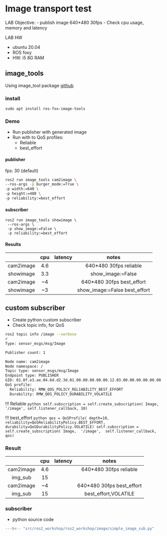 # Image transport test
LAB Objective:
    - publish image 640*480 30fps
    - Check cpu usage, memory and latency

LAB HW
- ubuntu 20.04
- ROS foxy
- HW: i5 8G RAM


## image_tools
Using image_tool package [github](https://github.com/ros2/demos)

### install
```
sudo apt install ros-fox-image-tools
```

### Demo
- Run publisher with generated image
- Run with to QoS profiles:
  + Reliable
  - best_effort


#### publisher

fps: 30 (default)

```bash
ros2 run image_tools cam2image \
--ros-args -p burger_mode:=True \
-p width:=640 \
-p height:=480 \
-p reliability:=best_effort
```

#### subscriber

```
ros2 run image_tools showimage \
 --ros-args \
 -p show_image:=False \
 -p reliability:=best_effort
```
#### Results
|           | cpu | latency |             notes             |
| :-------: | :-: | :-----: | :---------------------------: |
| cam2image | 4.6 |         |    640\*480 30fps reliable    |
| showimage | 3.3 |         |       show_image:=False       |
| cam2image | ~4  |         |  640\*480 30fps best_effort   |
| showimage | ~3  |         | show_image:=False best_effort |

## custom subscriber
- Create python custom subscriber
- Check topic info, for QoS

```bash  linenums="1" hl_lines="13-14"
ros2 topic info /image --verbose
#
Type: sensor_msgs/msg/Image

Publisher count: 1

Node name: cam2image
Node namespace: /
Topic type: sensor_msgs/msg/Image
Endpoint type: PUBLISHER
GID: 01.0f.e3.ae.04.6d.d2.3d.01.00.00.00.00.00.12.03.00.00.00.00.00.00.00.00
QoS profile:
  Reliability: RMW_QOS_POLICY_RELIABILITY_BEST_EFFORT
  Durability: RMW_QOS_POLICY_DURABILITY_VOLATILE

```

!!! Reliable
    ```python
    self.subscription = self.create_subscription(
        Image,
        '/image',
        self.listener_callback,
        10)
    ```


!!! best_effort
    ```python
    qos = QoSProfile(
            depth=10,
            reliability=QoSReliabilityPolicy.BEST_EFFORT,
            durability=QoSDurabilityPolicy.VOLATILE)
    self.subscription = self.create_subscription(
        Image, 
        '/image', 
        self.listener_callback, 
        qos)
    ```

### Result
|           | cpu | latency |                 notes                  |
| :-------: | :-: | :-----: | :------------------------------------: |
| cam2image | 4.6 |         |        640\*480 30fps reliable         |
|  img_sub  | 15  |         |                                        |
| cam2image | ~4  |         |       640\*480 30fps best_effort       |
| img_sub | 15  |         |  best_effort,VOLATILE |


### subscriber
- python source code

```python linenums="1" hl_lines="31 21-24"
---8<-- "src/ros2_workshop/ros2_workshop/image/simple_image_sub.py"
```